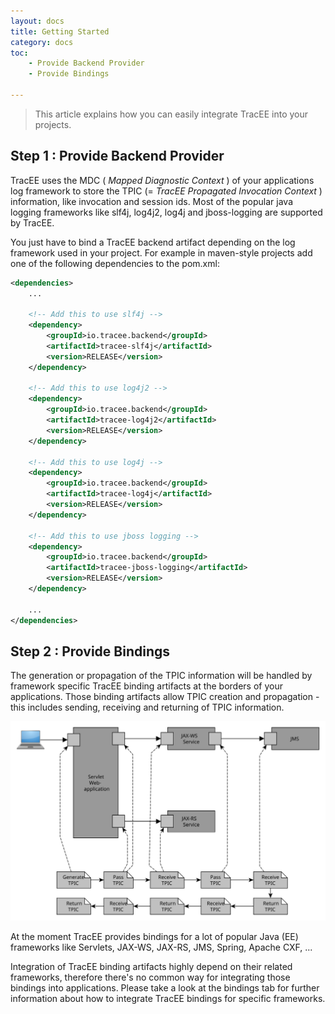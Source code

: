 ```yaml
---
layout: docs
title: Getting Started
category: docs
toc:
    - Provide Backend Provider
    - Provide Bindings

---
```


> This article explains how you can easily integrate TracEE into your projects.

## Step 1 : Provide Backend Provider

TracEE uses the MDC ( _Mapped Diagnostic Context_ ) of your applications log framework to store the TPIC (= _TracEE Propagated Invocation Context_ ) information, like invocation and session ids.
Most of the popular java logging frameworks like slf4j, log4j2, log4j and jboss-logging are supported by TracEE.

You just have to bind a TracEE backend artifact depending on the log framework used in your project.
For example in maven-style projects add one of the following dependencies to the pom.xml:

```xml
<dependencies>
    ...
    
    <!-- Add this to use slf4j -->
    <dependency>
        <groupId>io.tracee.backend</groupId>
        <artifactId>tracee-slf4j</artifactId>
        <version>RELEASE</version>
    </dependency>
    
    <!-- Add this to use log4j2 -->
    <dependency>
        <groupId>io.tracee.backend</groupId>
        <artifactId>tracee-log4j2</artifactId>
        <version>RELEASE</version>
    </dependency>
    
    <!-- Add this to use log4j -->
    <dependency>
        <groupId>io.tracee.backend</groupId>
        <artifactId>tracee-log4j</artifactId>
        <version>RELEASE</version>
    </dependency>
    
    <!-- Add this to use jboss logging -->
    <dependency>
        <groupId>io.tracee.backend</groupId>
        <artifactId>tracee-jboss-logging</artifactId>
        <version>RELEASE</version>
    </dependency>
        
    ...
</dependencies>
```

## Step 2 : Provide Bindings
The generation or propagation of the TPIC information will be handled by framework specific TracEE binding artifacts at the borders of your applications.
Those binding artifacts allow TPIC creation and propagation - this includes sending, receiving and returning of TPIC information.

<img src="/assets/img/docs/gettingStarted_tpic_propagation.svg" />

At the moment TracEE provides bindings for a lot of popular Java (EE) frameworks like Servlets, JAX-WS, JAX-RS, JMS, Spring, Apache CXF, ...

Integration of TracEE binding artifacts highly depend on their related frameworks, therefore there's no common way for integrating those bindings into applications.
Please take a look at the bindings tab for further information about how to integrate TracEE bindings for specific frameworks.

